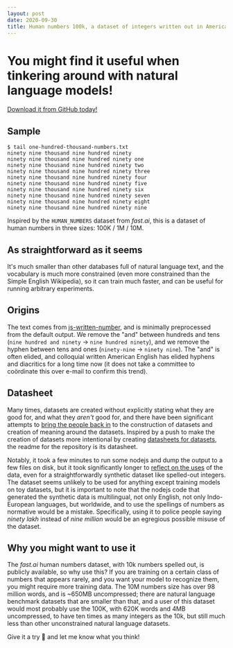 ```yaml
---
layout: post
date: 2020-09-30
title: Human numbers 100k, a dataset of integers written out in American English
---
```


# You might find it useful when tinkering around with natural language models!

[Download it from GitHub today!](https://github.com/lsb/human-numbers)

## Sample

```
$ tail one-hundred-thousand-numbers.txt 
ninety nine thousand nine hundred ninety
ninety nine thousand nine hundred ninety one
ninety nine thousand nine hundred ninety two
ninety nine thousand nine hundred ninety three
ninety nine thousand nine hundred ninety four
ninety nine thousand nine hundred ninety five
ninety nine thousand nine hundred ninety six
ninety nine thousand nine hundred ninety seven
ninety nine thousand nine hundred ninety eight
ninety nine thousand nine hundred ninety nine
```

Inspired by the `HUMAN_NUMBERS` dataset from _fast.ai_, this is a dataset of human numbers in three sizes: 100K / 1M / 10M.

## As straightforward as it seems

It's much smaller than other databases full of natural language text, and the vocabulary is much more constrained (even more constrained than the Simple English Wikipedia), so it can train much faster, and can be useful for running arbitrary experiments.

## Origins

The text comes from [js-written-number](https://github.com/yamadapc/js-written-number), and is minimally preprocessed from the default output. We remove the "and" between hundreds and tens (`nine hundred and ninety` → `nine hundred ninety`), and we remove the hyphen between tens and ones (`ninety-nine` → `ninety nine`). The "and" is often elided, and colloquial written American English has elided hyphens and diacritics for a long time now (it does not take a committee to coördinate this over e-mail to confirm this trend).

## Datasheet

Many times, datasets are created without explicitly stating what they are good for, and what they _aren't_ good for, and there have been significant attempts to [bring the people back in](https://arxiv.org/abs/2007.07399) to the construction of datasets and creation of meaning around the datasets. Inspired by a push to make the creation of datasets more intentional by creating [datasheets for datasets](https://arxiv.org/abs/1803.09010), the readme for the repository is its datasheet.

Notably, it took a few minutes to run some nodejs and dump the output to a few files on disk, but it took significantly longer to [reflect on the uses](https://twitter.com/jewelbarnettphd/status/1304282780306567170) of the data, even for a straightforwardly synthetic dataset like spelled-out integers. The dataset seems unlikely to be used for anything except training models on toy datasets, but it is important to note that the nodejs code that generated the synthetic data is multilingual, not only English, not only Indo-European languages, but worldwide, and to use the spellings of numbers as normative would be a mistake. Specifically, using it to police people saying _ninety lakh_ instead of _nine million_ would be an egregious possible misuse of the dataset.

## Why you might want to use it

The _fast.ai_ human numbers dataset, with 10k numbers spelled out, is publicly available, so why use this? If you are training on a certain class of numbers that appears rarely, and you want your model to recognize them, you might require more training data. The 10M numbers size has over 98 million words, and is ~650MB uncompressed; there are natural language benchmark datasets that are smaller than that, and a user of this dataset would most probably use the 100K, with 620K words and 4MB uncompressed, to have ten times as many integers as the 10k, but still much less than other unconstrained natural language datasets.

Give it a try 🙂 and let me know what you think!
